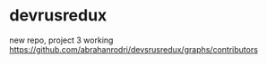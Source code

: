 # devrusredux
new repo, project 3 working https://github.com/abrahanrodri/devsrusredux/graphs/contributors
